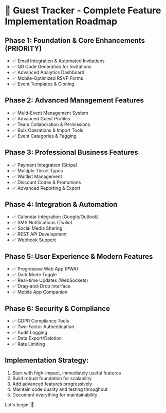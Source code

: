 # 🚀 Guest Tracker - Complete Feature Implementation Roadmap

## Phase 1: Foundation & Core Enhancements (PRIORITY)
- ✅ Email Integration & Automated Invitations
- ✅ QR Code Generation for Invitations
- ✅ Advanced Analytics Dashboard
- ✅ Mobile-Optimized RSVP Forms
- ✅ Event Templates & Cloning

## Phase 2: Advanced Management Features
- ✅ Multi-Event Management System
- ✅ Advanced Guest Profiles
- ✅ Team Collaboration & Permissions
- ✅ Bulk Operations & Import Tools
- ✅ Event Categories & Tagging

## Phase 3: Professional Business Features
- ✅ Payment Integration (Stripe)
- ✅ Multiple Ticket Types
- ✅ Waitlist Management
- ✅ Discount Codes & Promotions
- ✅ Advanced Reporting & Export

## Phase 4: Integration & Automation
- ✅ Calendar Integration (Google/Outlook)
- ✅ SMS Notifications (Twilio)
- ✅ Social Media Sharing
- ✅ REST API Development
- ✅ Webhook Support

## Phase 5: User Experience & Modern Features
- ✅ Progressive Web App (PWA)
- ✅ Dark Mode Toggle
- ✅ Real-time Updates (WebSockets)
- ✅ Drag-and-Drop Interface
- ✅ Mobile App Companion

## Phase 6: Security & Compliance
- ✅ GDPR Compliance Tools
- ✅ Two-Factor Authentication
- ✅ Audit Logging
- ✅ Data Export/Deletion
- ✅ Rate Limiting

## Implementation Strategy:
1. Start with high-impact, immediately useful features
2. Build robust foundation for scalability
3. Add advanced features progressively
4. Maintain code quality and testing throughout
5. Document everything for maintainability

Let's begin! 🎯
